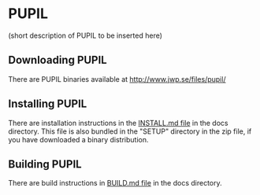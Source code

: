 # PUPIL

(short description of PUPIL to be inserted here)

## Downloading PUPIL

There are PUPIL binaries available at http://www.jwp.se/files/pupil/

## Installing PUPIL

There are installation instructions in the [INSTALL.md file](docs/INSTALL.md) in the docs 
directory. This file is also bundled in the "SETUP" directory in the zip file, if you have 
downloaded a binary distribution.

## Building PUPIL

There are build instructions in [BUILD.md file](docs/BUILD.md) in the docs 
directory.


